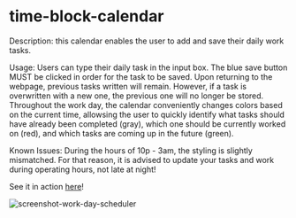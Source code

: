 # time-block-calendar

Description: this calendar enables the user to add and save their daily work tasks.

Usage: Users can type their daily task in the input box. The blue save button MUST be clicked in order for the task to be saved. Upon returning to the webpage, previous tasks written will remain. However, if a task is overwritten with a new one, the previous one will no longer be stored. Throughout the work day, the calendar conveniently changes colors based on the current time, allowsing the user to quickly identify what tasks should have already been completed (gray), which one should be currently worked on (red), and which tasks are coming up in the future (green). 

Known Issues: During the hours of 10p - 3am, the styling is slightly mismatched. For that reason, it is advised to update your tasks and work during operating hours, not late at night! 

See it in action [here](https://sbeltier.github.io/time-block-calendar/)!


![screenshot-work-day-scheduler](https://user-images.githubusercontent.com/43533765/125574769-483173f4-d33a-43b4-91fe-8aa9a5a28c68.png)
